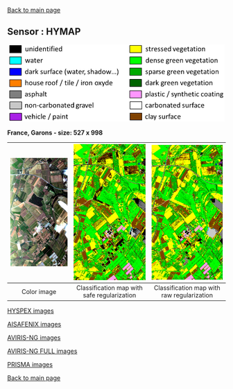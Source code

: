[Back to main page](index.md)

## Sensor : HYMAP

<p align="center">
<img src="Complements/Legende_classif_ligne_v2.png" width="500" />
</p>

**France, Garons  -  size: 527 x 998**

<img src="Images/HYMAP/Garons/HYMAP_Garons_00_IMAGE.png" width="270" /> | <img src="Images/HYMAP/Garons/HYMAP_Garons_02_SAFE_REGUL.png" width="270" /> | <img src="Images/HYMAP/Garons/HYMAP_Garons_03_RAW_REGUL.png" width="270" />
:-: | :-: | :-:
Color image | Classification map with safe regularization | Classification map with raw regularization

[HYSPEX images](visu_images_HYSPEX.md)

[AISAFENIX images](visu_images_AISAFENIX.md)

[AVIRIS-NG images](visu_images_AVIRIS-NG.md)

[AVIRIS-NG FULL images](visu_images_BIG-IMAGE.md)

[PRISMA images](visu_images_PRISMA.md)

[Back to main page](index.md)


